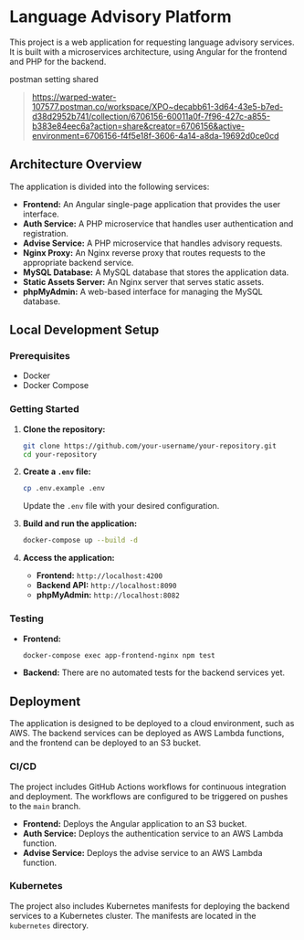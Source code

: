 # Language Advisory Platform

This project is a web application for requesting language advisory services. It is built with a microservices architecture, using Angular for the frontend and PHP for the backend.

postman setting shared

> https://warped-water-107577.postman.co/workspace/XPO~decabb61-3d64-43e5-b7ed-d38d2952b741/collection/6706156-60011a0f-7f96-427c-a855-b383e84eec6a?action=share&creator=6706156&active-environment=6706156-f4f5e18f-3606-4a14-a8da-19692d0ce0cd

## Architecture Overview

The application is divided into the following services:

-   **Frontend:** An Angular single-page application that provides the user interface.
-   **Auth Service:** A PHP microservice that handles user authentication and registration.
-   **Advise Service:** A PHP microservice that handles advisory requests.
-   **Nginx Proxy:** An Nginx reverse proxy that routes requests to the appropriate backend service.
-   **MySQL Database:** A MySQL database that stores the application data.
-   **Static Assets Server:** An Nginx server that serves static assets.
-   **phpMyAdmin:** A web-based interface for managing the MySQL database.

## Local Development Setup

### Prerequisites

-   Docker
-   Docker Compose

### Getting Started

1.  **Clone the repository:**
    ```bash
    git clone https://github.com/your-username/your-repository.git
    cd your-repository
    ```

2.  **Create a `.env` file:**
    ```bash
    cp .env.example .env
    ```
    Update the `.env` file with your desired configuration.

3.  **Build and run the application:**
    ```bash
    docker-compose up --build -d
    ```

4.  **Access the application:**
    -   **Frontend:** `http://localhost:4200`
    -   **Backend API:** `http://localhost:8090`
    -   **phpMyAdmin:** `http://localhost:8082`

### Testing

-   **Frontend:**
    ```bash
    docker-compose exec app-frontend-nginx npm test
    ```

-   **Backend:**
    There are no automated tests for the backend services yet.

## Deployment

The application is designed to be deployed to a cloud environment, such as AWS. The backend services can be deployed as AWS Lambda functions, and the frontend can be deployed to an S3 bucket.

### CI/CD

The project includes GitHub Actions workflows for continuous integration and deployment. The workflows are configured to be triggered on pushes to the `main` branch.

-   **Frontend:** Deploys the Angular application to an S3 bucket.
-   **Auth Service:** Deploys the authentication service to an AWS Lambda function.
-   **Advise Service:** Deploys the advise service to an AWS Lambda function.

### Kubernetes

The project also includes Kubernetes manifests for deploying the backend services to a Kubernetes cluster. The manifests are located in the `kubernetes` directory.

